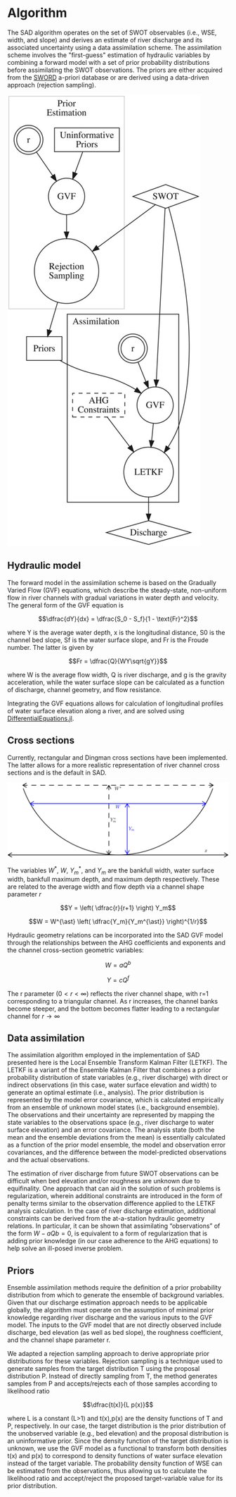 # Algorithm

The SAD algorithm operates on the set of SWOT observables (i.e., WSE, width, and slope) and derives an estimate of river discharge and its associated uncertainty using a data assimilation scheme. The assimilation scheme involves the "first-guess" estimation of hydraulic variables by combining a forward model with a set of prior probability distributions before assimilating the SWOT observations. The priors are either acquired from the [SWORD](https://zenodo.org/record/3898570) a-priori database or are derived using a data-driven approach (rejection sampling).

![algorithm](assets/algorithm.jpg)

## Hydraulic model

The forward model in the assimilation scheme is based on the Gradually Varied Flow (GVF) equations, which describe the steady-state, non-uniform flow in river channels with gradual variations in water depth and velocity. The general form of the GVF equation is 

```math
\dfrac{dY}{dx} = \dfrac{S_0 - S_f}{1 - \text{Fr}^2}
```

where Y is the average water depth, x is the longitudinal distance, S0 is the channel bed slope, Sf is the water surface slope, and Fr is the Froude number. The latter is given by

```math
Fr = \dfrac{Q}{WY\sqrt{gY}}
```
where W is the average flow width, Q is river discharge, and g is the gravity acceleration, while the water surface slope can be calculated as a function of discharge, channel geometry, and flow resistance.

Integrating the GVF equations allows for calculation of longitudinal profiles of water surface elevation along a river, and are solved using [DifferentialEquations.jl](https://github.com/SciML/DifferentialEquations.jl). 

## Cross sections

Currently, rectangular and Dingman cross sections have been implemented. The latter allows for a more realistic representation of river channel cross sections and is the default in SAD.

![dingman](./assets/cross-section.jpg)

The variables $W^{\ast}$, $W$, $Y_m^{\ast}$, and $Y_m$ are the bankfull width, water surface width, bankfull maximum depth, and maximum depth respectively. These are related to the average width and flow depth via a channel shape parameter $r$

```math
Y = \left( \dfrac{r}{r+1} \right) Y_m
```
```math
W = W^{\ast} \left( \dfrac{Y_m}{Y_m^{\ast}} \right)^{1/r}
```

Hydraulic geometry relations can be incorporated into the SAD GVF model through the relationships between the AHG coefficients and exponents and the channel cross-section geometric variables: 

```math
W = a Q^b
```
```math
Y = c Q^f
```

The r parameter ($0 < r < \infty$) reflects the river channel shape, with r=1 corresponding to a triangular channel. As r increases, the channel banks become steeper, and the bottom becomes flatter leading to a rectangular channel for $r \rightarrow \infty$

## Data assimilation

The assimilation algorithm employed in the implementation of SAD presented here is the Local Ensemble Transform Kalman Filter (LETKF). The LETKF is a variant of the Ensemble Kalman Filter that combines a prior probability distribution of state variables (e.g., river discharge) with direct or indirect observations (in this case, water surface elevation and width) to generate an optimal estimate (i.e., analysis). The prior distribution is represented by the model error covariance, which is calculated empirically from an ensemble of unknown model states (i.e., background ensemble). The observations and their uncertainty are represented by mapping the state variables to the observations space (e.g., river discharge to water surface elevation) and an error covariance. The analysis state (both the mean and the ensemble deviations from the mean) is essentially calculated as a function of the prior model ensemble, the model and observation error covariances, and the difference between the model-predicted observations and the actual observations.

The estimation of river discharge from future SWOT observations can be difficult when bed elevation and/or roughness are unknown due to equifinality. One approach that can aid in the solution of such problems is regularization, wherein additional constraints are introduced in the form of penalty terms similar to the observation difference applied to the LETKF analysis calculation. In the case of river discharge estimation, additional constraints can be derived from the at-a-station hydraulic geometry relations. In particular, it can be shown that assimilating “observations” of the form $W − aQ b=0$, is equivalent to a form of regularization that is adding prior knowledge (in our case adherence to the AHG equations) to help solve an ill-posed inverse problem.

## Priors
Ensemble assimilation methods require the definition of a prior probability distribution from which to generate the ensemble of background variables. Given that our discharge estimation approach needs to be applicable globally, the algorithm must operate on the assumption of minimal prior knowledge regarding river discharge and the various inputs to the GVF model. The inputs to the GVF model that are not directly observed include discharge, bed elevation (as well as bed slope), the roughness coefficient, and the channel shape parameter r.

We adapted a rejection sampling approach to derive appropriate prior distributions for these variables. Rejection sampling is a technique used to generate samples from the target distribution T using the proposal distribution P. Instead of directly sampling from T, the method generates samples from P and accepts/rejects each of those samples according to likelihood ratio 
```math
\dfrac{t(x)}{L p(x)}
```
where L is a constant (L>1) and t(x),p(x) are the density functions of T and P, respectively. In our case, the target distribution is the prior distribution of the unobserved variable (e.g., bed elevation) and the proposal distribution is an uninformative prior. Since the density function of the target distribution is unknown, we use the GVF model as a functional to transform both densities t(x) and p(x) to correspond to density functions of water surface elevation instead of the target variable. The probability density function of WSE can be estimated from the observations, thus allowing us to calculate the likelihood ratio and accept/reject the proposed target-variable value for its prior distribution.
